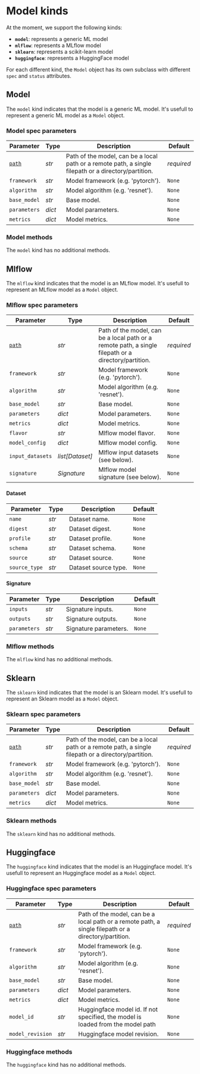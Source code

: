 # Model kinds

At the moment, we support the following kinds:

- **`model`**: represents a generic ML model
- **`mlflow`**: represents a MLflow model
- **`sklearn`**: represents a scikit-learn model
- **`huggingface`**: represents a HuggingFace model

For each different kind, the `Model` object has its own subclass with different `spec` and `status` attributes.

## Model

The `model` kind indicates that the model is a generic ML model. It's usefull to represent a generic ML model as a `Model` object.

### Model spec parameters

| Parameter | Type | Description | Default |
| --- | --- | --- | --- |
| [`path`](../../configuration/paths/overview.md#entity-paths) | *str* | Path of the model, can be a local path or a remote path, a single filepath or a directory/partition. | *required* |
| `framework` | *str* | Model framework (e.g. 'pytorch'). | `None` |
| `algorithm` | *str* | Model algorithm (e.g. 'resnet'). | `None` |
| `base_model` | *str* | Base model. | `None` |
| `parameters` | *dict* | Model parameters. | `None` |
| `metrics` | *dict* | Model metrics. | `None` |

### Model methods

The `model` kind has no additional methods.

## Mlflow

The `mlflow` kind indicates that the model is an MLflow model. It's usefull to represent an MLflow model as a `Model` object.

### Mlflow spec parameters

| Parameter | Type | Description | Default |
| --- | --- | --- | --- |
| [`path`](../../configuration/paths/overview.md#entity-paths) | *str* | Path of the model, can be a local path or a remote path, a single filepath or a directory/partition. | *required* |
| `framework` | *str* | Model framework (e.g. 'pytorch'). | `None` |
| `algorithm` | *str* | Model algorithm (e.g. 'resnet'). | `None` |
| `base_model` | *str* | Base model. | `None` |
| `parameters` | *dict* | Model parameters. | `None` |
| `metrics` | *dict* | Model metrics. | `None` |
| `flavor` | *str* | Mlflow model flavor. | `None` |
| `model_config` | *dict* | Mlflow model config. | `None` |
| `input_datasets` | *list[Dataset]* | Mlflow input datasets (see below). | `None` |
| `signature` | *Signature* | Mlflow model signature (see below). | `None` |

#### Dataset

| Parameter | Type | Description | Default |
| --- | --- | --- | --- |
| `name` | *str* | Dataset name. | `None` |
| `digest` | *str* | Dataset digest. | `None` |
| `profile` | *str* | Dataset profile. | `None` |
| `schema` | *str* | Dataset schema. | `None` |
| `source` | *str* | Dataset source. | `None` |
| `source_type` | *str* | Dataset source type. | `None` |

#### Signature

| Parameter | Type | Description | Default |
| --- | --- | --- | --- |
| `inputs` | *str* | Signature inputs. | `None` |
| `outputs` | *str* | Signature outputs. | `None` |
| `parameters` | *str* | Signature parameters. | `None` |

### Mlflow methods

The `mlflow` kind has no additional methods.

## Sklearn

The `sklearn` kind indicates that the model is an Sklearn model. It's usefull to represent an Sklearn model as a `Model` object.

### Sklearn spec parameters

| Parameter | Type | Description | Default |
| --- | --- | --- | --- |
| [`path`](../../configuration/paths/overview.md#entity-paths) | *str* | Path of the model, can be a local path or a remote path, a single filepath or a directory/partition. | *required* |
| `framework` | *str* | Model framework (e.g. 'pytorch'). | `None` |
| `algorithm` | *str* | Model algorithm (e.g. 'resnet'). | `None` |
| `base_model` | *str* | Base model. | `None` |
| `parameters` | *dict* | Model parameters. | `None` |
| `metrics` | *dict* | Model metrics. | `None` |

### Sklearn methods

The `sklearn` kind has no additional methods.

## Huggingface

The `huggingface` kind indicates that the model is an Huggingface model. It's usefull to represent an Huggingface model as a `Model` object.

### Huggingface spec parameters

| Parameter | Type | Description | Default |
| --- | --- | --- | --- |
| [`path`](../../configuration/paths/overview.md#entity-paths) | *str* | Path of the model, can be a local path or a remote path, a single filepath or a directory/partition. | *required* |
| `framework` | *str* | Model framework (e.g. 'pytorch'). | `None` |
| `algorithm` | *str* | Model algorithm (e.g. 'resnet'). | `None` |
| `base_model` | *str* | Base model. | `None` |
| `parameters` | *dict* | Model parameters. | `None` |
| `metrics` | *dict* | Model metrics. | `None` |
| `model_id` | *str* | Huggingface model id. If not specified, the model is loaded from the model path | `None` |
| `model_revision` | *str* | Huggingface model revision. | `None` |

### Huggingface methods

The `huggingface` kind has no additional methods.

